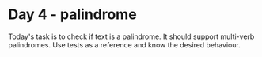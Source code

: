 # Day 4 - palindrome

Today's task is to check if text is a palindrome. It should support multi-verb palindromes.
Use tests as a reference and know the desired behaviour.